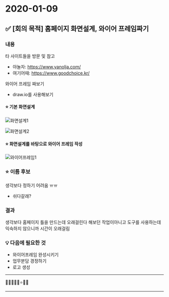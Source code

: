 # 2020-01-09

## ✅ [회의 목적] 홈페이지 화면설계, 와이어 프레임짜기

### 내용

타 사이트들을 방문 및 참고

- 야놀자: https://www.yanolja.com/
- 여기어때: https://www.goodchoice.kr/

와이어 프레임 짜보기

- draw.io를 사용해보기

#### ⭐ 기본 화면설계

![화면설계1](https://user-images.githubusercontent.com/60961649/104116762-eccfba80-535e-11eb-9d72-1218e4831a16.jpg)

![화면설계2](https://user-images.githubusercontent.com/60961649/104116794-31f3ec80-535f-11eb-84d0-68bf6146cc87.jpg)

#### ⭐ 화면설계를 바탕으로 와이어 프레임 작성

![와이어프레임1](https://user-images.githubusercontent.com/60961649/104116827-767f8800-535f-11eb-937d-1990589093ac.jpg)

### ⭐ 이름 후보

생각보다 정하기 어려움 ㅠㅠ

- 쉬다갈래?

### 결과

생각보다 홈페이지 틀을 만드는데 오래걸린다
해보던 작업이아니고 도구를 사용하는데 익숙하지 않으니까 시간이 오래걸림

### 💡 다음에 필요한 것

- 와이어프레임 완성시키기
- 업무분담 경정하기
- 로고 생성

---

🔎✅🥕🍥💡⭐🌈🚀

---
